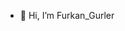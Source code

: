 - 👋 Hi, I’m Furkan_Gurler


<!---
Jumelless/Jumelless is a ✨ special ✨ repository because its `README.md` (this file) appears on your GitHub profile.
You can click the Preview link to take a look at your changes.
--->
